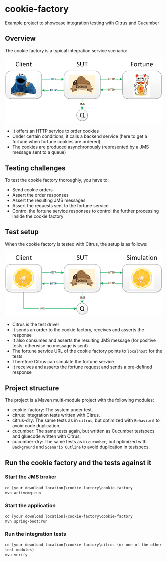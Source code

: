 # cookie-factory
Example project to showcase integration testing with Citrus and Cucumber

## Overview
The cookie factory is a typical integration service scenario:

![Cookie factory overview](docs/cookie-factory.png)
* It offers an HTTP service to order cookies
* Under certain conditions, it calls a backend service (here to get a fortune when fortune cookies are ordered)
* The cookies are produced asynchronously (represented by a JMS message sent to a queue)

## Testing challenges
To test the cookie factory thoroughly, you have to:
* Send cookie orders
* Assert the order responses
* Assert the resulting JMS messages
* Assert the requests sent to the fortune service
* Control the fortune service responses to control the further processing inside the cookie factory

## Test setup
When the cookie factory is tested with Citrus, the setup is as follows:

![Cookie factory under test](docs/cookie-factory-test.png)
* Citrus is the test driver
* It sends an order to the cookie factory, receives and asserts the response
* It also consumes and asserts the resulting JMS message (for positive tests, otherwise no message is sent)
* The fortune service URL of the cookie factory points to `localhost` for the tests
* Therefore Citrus can simulate the fortune service
* It receives and asserts the fortune request and sends a pre-defined response

## Project structure
The project is a Maven multi-module project with the following modules:
* cookie-factory: The system under test.
* citrus: Integration tests written with Citrus.
* citrus-dry: The same tests as in `citrus`, but optimized with `Behavior`s to avoid code duplication.
* cucumber: The same tests again, but written as Cucumber testspecs and gluecode written with Citrus.
* cucumber-dry: The same tests as in `cucumber`, but optimized with `Background` and `Scenario Outline` to avoid duplication in testspecs.

## Run the cookie factory and the tests against it

### Start the JMS broker
```
cd [your download location]\cookie-factory\cookie-factory
mvn activemq:run
```

### Start the application
```
cd [your download location]\cookie-factory\cookie-factory
mvn spring-boot:run
```

### Run the integration tests
```
cd [your download location]\cookie-factory\citrus (or one of the other test modules)
mvn verify
```
